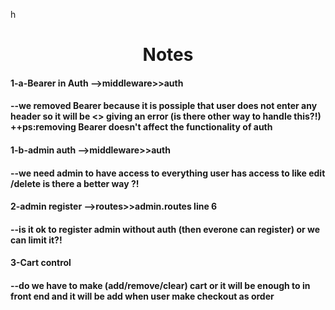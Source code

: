 h<h1 align="center">Notes </h1>

<h4>1-a-Bearer in Auth -->middleware>>auth <h4>
<p>--we removed Bearer because it is
possiple that user does not enter any header so it will be <<undefined.replace>>
giving an error (is there other way to handle this?!) ++ps:removing Bearer
doesn't affect the functionality of auth </p>

<h4>1-b-admin auth -->middleware>>auth <h4>
<p>--we need admin to have access to everything
user has access to like edit /delete is there a better way ?!</p>

<h4>2-admin register -->routes>>admin.routes line 6<h4>
<p>--is it ok to register admin
without auth (then everone can register) or we can limit it?!</p>

<h4>3-Cart control<h4>
<p>--do we have to make (add/remove/clear) cart or it will be enough to in front end and it will be add
when user make checkout as order</p>
